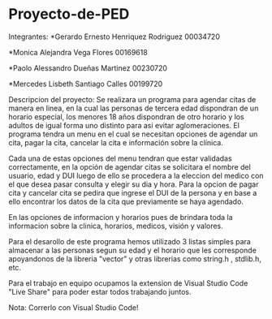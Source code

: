 # Proyecto-de-PED

Integrantes:
*Gerardo Ernesto Henriquez Rodriguez 00034720

*Monica Alejandra Vega Flores        00169618

*Paolo Alessandro Dueñas Martinez    00230720

*Mercedes Lisbeth Santiago Calles    00199720

Descripcion del proyecto:
Se realizara un programa para agendar citas de manera en linea, en la cual las personas de tercera edad dispondran de un horario
especial, los menores 18 años dispondran de otro horario y los adultos de igual forma uno distinto para asi evitar aglomeraciones. 
El programa tendra un menu en el cual se necesitan opciones de agendar un cita, pagar la cita, cancelar la cita e información
sobre la clínica.

Cada una de estas opciones del menu tendran que estar validadas correctamente, en la opción de agendar citas se solicitara el nombre
del usuario, edad y DUI luego de ello se procedera a la eleccion del medico con el que desea pasar consulta y elegir su dia y hora.
Para la opcion de pagar cita y cancelar cita se pedira que ingrese el DUI de la persona y en base a ello encontrar los datos de la 
cita que previamente se haya agendado.

En las opciones de informacion y horarios pues de brindara toda la informacion sobre la clinica, horarios, medicos, visión y valores.

Para el desarollo de este programa hemos utilizado 3 listas simples para almacenar a las personas segun su edad y el horario que les 
corresponde apoyandonos de la libreria "vector" y otras librerias como string.h , stdlib.h, etc.

Para el trabajo en equipo ocupamos la extension de Visual Studio Code "Live Share" para poder estar todos trabajando juntos.

Nota: Correrlo con Visual Studio Code!
